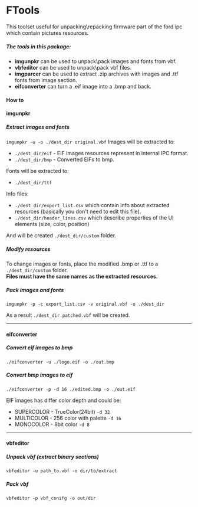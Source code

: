 # FTools

This toolset useful for unpacking\repacking firmware part of the ford ipc which contain pictures resources.

##### The tools in this package:
- **imgunpkr** can be used to unpack\pack images and fonts from vbf.
- **vbfeditor** can be used to unpack\pack vbf files.
- **imgparcer** can be used to extract .zip archives with images and .ttf fonts from image section.
- **eifconverter** can turn a .eif image into a .bmp and back.

#### How to
#### imgunpkr
##### Extract images and fonts
`imgunpkr -u -o ./dest_dir original.vbf` 
Images will be extracted to:
- `./dest_dir/eif` - EIF images resources represent in internal IPC format.   
- `./dest_dir/bmp` - Converted EIFs to bmp.  
    
Fonts will be extracted to:
- `./dest_dir/ttf`  
    
Info files:  
- `./dest_dir/export_list.csv` which contain info about extracted resources (basically you don't need to edit this file).  
- `./dest_dir/header_lines.csv` which describe properties of the UI elements (size, color, position)  

And will be created `./dest_dir/custom` folder.  

##### Modify resources
To change images or fonts, place the modified .bmp or .ttf to a `./dest_dir/custom` folder.  
**Files must have the same names as the extracted resources.**

##### Pack images and fonts
`imgunpkr -p -c export_list.csv -v original.vbf -o ./dest_dir`
  
As a result `./dest_dir.patched.vbf` will be created.

---

#### eifconverter
##### Convert eif images to bmp  
`./eifconverter -u ./logo.eif -o ./out.bmp`

##### Convert bmp images to eif  
`./eifconverter -p -d 16 ./edited.bmp -o ./out.eif`

EIF images has differ color depth and could be:
- SUPERCOLOR - TrueColor(24bit) `-d 32`
- MULTICOLOR - 256 color with palette `-d 16`
- MONOCOLOR - 8bit color `-d 8`

---

#### vbfeditor
##### Unpack vbf (extract binary sections)
`vbfeditor -u path_to.vbf -o dir/to/extract`

##### Pack vbf  
`vbfeditor -p vbf_conifg -o out/dir`
